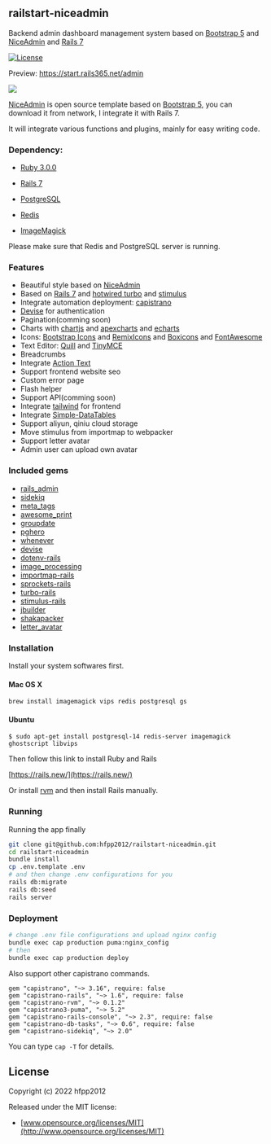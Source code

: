 ## railstart-niceadmin

Backend admin dashboard management system based on [Bootstrap 5](https://getbootstrap.com/) and [NiceAdmin](https://bootstrapmade.com/nice-admin-bootstrap-admin-html-template/) and [Rails 7](https://rubyonrails.org/)

[![License](http://img.shields.io/badge/license-MIT-green.svg?style=flat)](https://github.com/hfpp2012/railstart-niceadmin/blob/master/LICENSE)

Preview: https://start.rails365.net/admin

![](https://l.ruby-china.com/photo/hfpp2012/2de9f33b-690e-4f9b-9a2c-b1d3550d4601.png!large)

[NiceAdmin](https://bootstrapmade.com/nice-admin-bootstrap-admin-html-template/) is open source template based on [Bootstrap 5](https://getbootstrap.com/), you can download it from network, I integrate it with Rails 7.

It will integrate various functions and plugins, mainly for easy writing code.

### Dependency:

- [Ruby 3.0.0](https://www.ruby-lang.org/)

- [Rails 7](https://rubyonrails.org/)

- [PostgreSQL](https://www.postgresql.org/)

- [Redis](https://redis.io/)

- [ImageMagick](https://imagemagick.org/index.php)

Please make sure that Redis and PostgreSQL server is running.

### Features

- Beautiful style based on [NiceAdmin](https://bootstrapmade.com/nice-admin-bootstrap-admin-html-template/)
- Based on [Rails 7](https://rubyonrails.org/) and [hotwired turbo](https://turbo.hotwired.dev/) and [stimulus](https://stimulus.hotwired.dev/)
- Integrate automation deployment: [capistrano](https://github.com/capistrano/capistrano)
- [Devise](https://github.com/heartcombo/devise) for authentication
- Pagination(comming soon)
- Charts with [chartjs](https://www.chartjs.org/) and [apexcharts](https://apexcharts.com/) and [echarts](https://echarts.apache.org/zh/index.html)
- Icons: [Bootstrap Icons](https://icons.getbootstrap.com/) and [RemixIcons](https://remixicon.com/) and [Boxicons](https://boxicons.com/) and [FontAwesome](https://fontawesome.com/)
- Text Editor: [Quill](https://www.quill.org/) and [TinyMCE](https://www.tiny.cloud/)
- Breadcrumbs
- Integrate [Action Text](https://guides.rubyonrails.org/action_text_overview.html)
- Support frontend website seo
- Custom error page
- Flash helper
- Support API(comming soon)
- Integrate [tailwind](https://tailwindcss.com/) for frontend
- Integrate [Simple-DataTables](https://github.com/fiduswriter/Simple-DataTables)
- Support aliyun, qiniu cloud storage
- Move stimulus from importmap to webpacker
- Support letter avatar
- Admin user can upload own avatar

### Included gems

- [rails_admin](https://github.com/railsadminteam/rails_admin)
- [sidekiq](https://github.com/mperham/sidekiq)
- [meta_tags](https://github.com/kpumuk/meta-tags)
- [awesome_print](https://github.com/awesome-print/awesome_print)
- [groupdate](https://github.com/ankane/groupdate)
- [pghero](https://github.com/ankane/pghero)
- [whenever](https://github.com/javan/whenever)
- [devise](https://github.com/heartcombo/devise)
- [dotenv-rails](https://github.com/bkeepers/dotenv)
- [image_processing](https://github.com/janko/image_processing)
- [importmap-rails](https://github.com/rails/importmap-rails)
- [sprockets-rails](https://github.com/rails/sprockets-rails)
- [turbo-rails](https://github.com/hotwired/turbo-rails)
- [stimulus-rails](https://github.com/hotwired/stimulus-rails)
- [jbuilder](https://github.com/rails/jbuilder)
- [shakapacker](https://github.com/shakacode/shakapacker)
- [letter_avatar](https://github.com/ksz2k/letter_avatar)

### Installation

Install your system softwares first.

#### Mac OS X

```
brew install imagemagick vips redis postgresql gs
```

#### Ubuntu

```
$ sudo apt-get install postgresql-14 redis-server imagemagick ghostscript libvips
```

Then follow this link to install Ruby and Rails

[https://rails.new/](https://rails.new/)

Or install [rvm](https://rvm.io/) and then install Rails manually.

### Running

Running the app finally

```bash
git clone git@github.com:hfpp2012/railstart-niceadmin.git
cd railstart-niceadmin
bundle install
cp .env.template .env
# and then change .env configurations for you
rails db:migrate
rails db:seed
rails server
```

### Deployment

```bash
# change .env file configurations and upload nginx config
bundle exec cap production puma:nginx_config
# then
bundle exec cap production deploy
```

Also support other capistrano commands.

```
gem "capistrano", "~> 3.16", require: false
gem "capistrano-rails", "~> 1.6", require: false
gem "capistrano-rvm", "~> 0.1.2"
gem "capistrano3-puma", "~> 5.2"
gem "capistrano-rails-console", "~> 2.3", require: false
gem "capistrano-db-tasks", "~> 0.6", require: false
gem "capistrano-sidekiq", "~> 2.0"
```

You can type `cap -T` for details.

## License

Copyright (c) 2022 hfpp2012

Released under the MIT license:

- [www.opensource.org/licenses/MIT](http://www.opensource.org/licenses/MIT)
